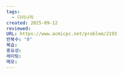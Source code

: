 ```yaml
---
tags:
  - 다이나믹
created: 2025-09-12
reviewed:
URL: https://www.acmicpc.net/problem/2193
반복수: "0"
복습:
중요성:
레이팅:
메모:
---
```

